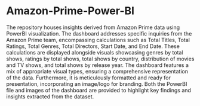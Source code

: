 # Amazon-Prime-Power-BI
The repository houses insights derived from Amazon Prime data using PowerBI visualization. The dashboard addresses specific inquiries from the Amazon Prime team, encompassing calculations such as Total Titles, Total Ratings, Total Genres, Total Directors, Start Date, and End Date. These calculations are displayed alongside visuals showcasing genres by total shows, ratings by total shows, total shows by country, distribution of movies and TV shows, and total shows by release year. The dashboard features a mix of appropriate visual types, ensuring a comprehensive representation of the data. Furthermore, it is meticulously formatted and ready for presentation, incorporating an image/logo for branding. Both the PowerBI file and images of the dashboard are provided to highlight key findings and insights extracted from the dataset.
